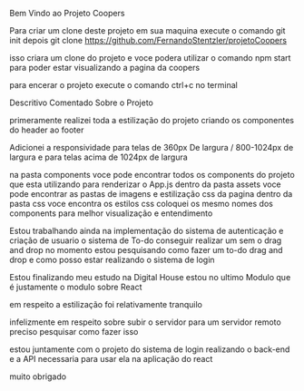 Bem Vindo ao Projeto Coopers

Para criar um clone deste projeto em sua maquina execute o comando
git init
depois git clone https://github.com/FernandoStentzler/projetoCoopers

isso criara um clone do projeto e voce podera utilizar o comando
npm start
para poder estar visualizando a pagina da coopers

para encerar o projeto execute o comando ctrl+c no terminal

Descritivo Comentado Sobre o Projeto

primeramente realizei toda a estilização do projeto
criando os componentes do header ao footer

Adicionei a responsividade para telas de 360px De largura / 800-1024px de largura
e para telas acima de 1024px de largura

na pasta components voce pode encontrar todos os components 
do projeto que esta utilizando para renderizar o App.js
dentro da pasta assets voce pode encontrar as pastas de imagens e estilização css da pagina
dentro da pasta css voce encontra os estilos css 
coloquei os mesmo nomes dos components para melhor visualização e entendimento

Estou trabalhando ainda na implementação do sistema de autenticação e criação de usuario
o sistema de To-do conseguir realizar um sem o drag and drop
no momento estou pesquisando como fazer um to-do drag and drop 
e como posso estar realizando o sistema de login

Estou finalizando meu estudo na Digital House estou no ultimo Modulo
que é justamente o modulo sobre React

em respeito a estilização foi relativamente tranquilo

infelizmente em respeito sobre subir o servidor para um servidor remoto
preciso pesquisar como fazer isso

estou juntamente com o projeto do sistema de login realizando o back-end
e a API necessaria para usar ela na aplicação do react

muito obrigado